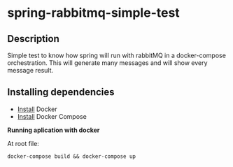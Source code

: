 # spring-rabbitmq-simple-test


## Description

Simple test to know how spring will run with rabbitMQ in a docker-compose orchestration.
This will generate many messages and will show every message result.

## Installing dependencies
- [Install](https://docs.docker.com/engine/installation/) Docker
- [Install](https://docs.docker.com/compose/install/) Docker Compose

**Running aplication with docker**

At root file:
```
docker-compose build && docker-compose up
```
